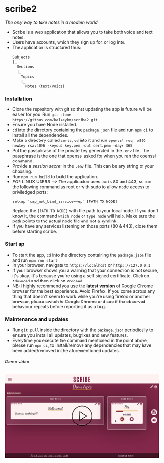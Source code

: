 # **scribe2**
*The only way to take notes in a modern world*

* Scribe is a web application that allows you to take both voice and text notes.
* Users have accounts, which they sign up for, or log into.
* The application is structured thus:
  ```
  Subjects
  |_
    Sections
    |_
      Topics
      |_
        Notes (text/voice)
  ```

### **Installation**
* Clone the repository with git so that updating the app in future will be easier for you. Run ```git clone https://github.com/kelseykm/scribe2.git```.
* Ensure you have Node installed.
* ```cd``` into the directory containing the ```package.json``` file and run ```npm ci``` to install all the dependencies.
* Make a directory called ```certs```, ```cd``` into it and run ```openssl req -x509 -newkey rsa:4096 -keyout key.pem -out cert.pem -days 365```
* Put the passphrase of the private key generated in the ```.env``` file. The passphrase is the one that openssl asked for when you ran the openssl command.
* Provide a *session secret* in the ```.env``` file. This can be any string of your choosing.
* Run ```npm run build``` to build the application.
* FOR LINUX USERS ==> The application uses ports 80 and 443, so run the following command as root or with sudo to allow node access to priviledged ports:
  ```
  setcap 'cap_net_bind_service=+ep' [PATH TO NODE]
  ```
  Replace the ```[PATH TO NODE]``` with the path to your local node. If you don't know it, the command ```which node``` or ```type node``` will help.
  Make sure the path points to the actual node file and not a symlink.
* If you have any services listening on those ports (80 & 443), close them before starting scribe.

### **Start up**
* To start the app, ```cd``` into the directory containing the ```package.json``` file and run ```npm run start```
* In your browser, navigate to ```https://localhost``` or ```https://127.0.0.1```
* If your browser shows you a warning that your connection is not secure, it's okay. It's because you're using a self signed certificate. Click on ```Advanced``` and then click on ```Proceed```
* NB: I highly recommend you use the **latest version** of Google Chrome browser for the best experience. Avoid Firefox. If you come across any thing that doesn't seem to work while you're using firefox or another browser, please switch to Google Chrome and see if the observed behaviour repeats before reporting it as a bug.

### **Maintenance and updates**
* Run ```git pull``` inside the directory with the ```package.json``` periodically to ensure you install all updates, bugfixes and new features.
* Everytime you execute the command mentioned in the point above, please run ```npm ci```, to install/remove any dependencies that may have been added/removed in the aforementioned updates.

###### *Demo video*
[![Alternate Text](./demo_video/thumbnail.png)](https://youtu.be/042gBdWzMg0 "scribe2 demo")
